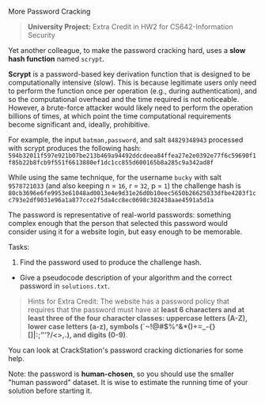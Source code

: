 More Password Cracking
> **University Project:** Extra Credit in HW2 for CS642-Information Security

Yet another colleague, to make the password cracking hard, uses a **slow hash function** named `scrypt`. 

**Scrypt** is a password-based key derivation function that is designed to be computationally intensive (slow).
This is because legitimate users only need to perform the function once per operation (e.g., during authentication), and so the computational overhead and the time required is not noticeable.
However, a brute-force attacker would likely need to perform the operation billions of times, at which point the time computational requirements become significant and, ideally, prohibitive.

For example, the input `batman,password`, and salt `84829348943` processed with scrypt produces the following hash:
`594b32011f597e921b07be213b469a94492ddcdeea84ffea27e2e0392e77f6c59690f1f85b22b8fcb9f551f6613880ef1dc1cc855d600165b8a285c9a342ad8f`

While using the same technique, for the username `bucky` with salt `9578721033` (and also keeping n = `16`, r = `32`, p = `1`) the challenge hash is
`80cb3696e6fe9953e61048ad0013e4e9d31e26d0b10eec5650b26625033dfbe4203f1cc793e2df9031e96a1a877cce2f5da4cc8ec0698c382438aae4591a5d1a`

The password is representative of real-world passwords: 
something complex enough that the person that selected this password would consider using it for a website login, but easy enough to be memorable. 

Tasks:

1. Find the password used to produce the challenge hash. 
  - Give a pseudocode description of your algorithm and the correct password in `solutions.txt`.

> Hints for Extra Credit:
The website has a password policy that requires that the password must have at **least 6 characters and at least three of the four character classes: uppercase letters (A-Z), lower case letters (a-z), symbols (`~!@#$%^&*()+=_-{}[]\|:;”’?/<>,.), and digits (0-9)**.

You can look at CrackStation's password cracking dictionaries for some help.

Note: the password is **human-chosen**, so you should use the smaller "human password" dataset.
It is wise to estimate the running time of your solution before starting it.
